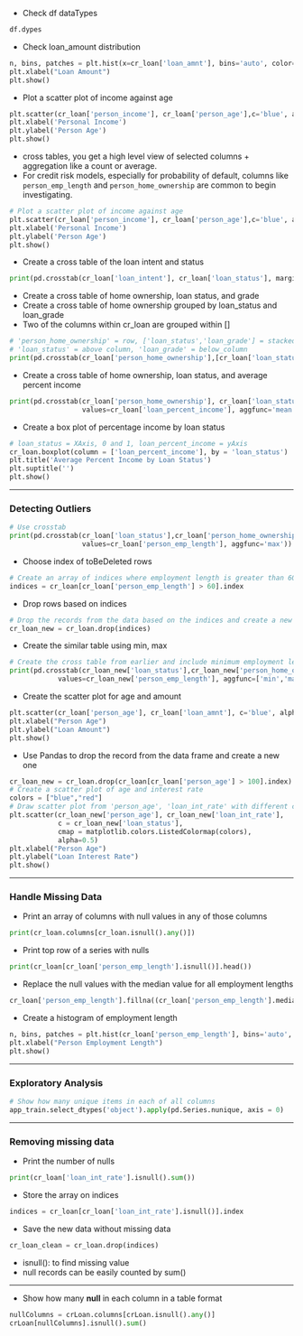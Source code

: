 * Check df dataTypes
```py
df.dypes
```
* Check loan_amount distribution
```py
n, bins, patches = plt.hist(x=cr_loan['loan_amnt'], bins='auto', color='blue',alpha=0.7, rwidth=0.85)
plt.xlabel("Loan Amount")
plt.show()
```
* Plot a scatter plot of income against age
```py
plt.scatter(cr_loan['person_income'], cr_loan['person_age'],c='blue', alpha=0.5)
plt.xlabel('Personal Income')
plt.ylabel('Person Age')
plt.show()
```
* cross tables, you get a high level view of selected columns + aggregation like a count or average. 
* For credit risk models, especially for probability of default, columns like ```person_emp_length``` and ```person_home_ownership``` are common to begin investigating.
```py
# Plot a scatter plot of income against age
plt.scatter(cr_loan['person_income'], cr_loan['person_age'],c='blue', alpha=0.5)
plt.xlabel('Personal Income')
plt.ylabel('Person Age')
plt.show()
```
* Create a cross table of the loan intent and status
```py
print(pd.crosstab(cr_loan['loan_intent'], cr_loan['loan_status'], margins = True))
```
* Create a cross table of home ownership, loan status, and grade
* Create a cross table of home ownership grouped by loan_status and loan_grade
* Two of the columns within cr_loan are grouped within []
```py
# 'person_home_ownership' = row, ['loan_status','loan_grade'] = stacked columns, value=normalCount
# 'loan_status' = above column, 'loan_grade' = below_column
print(pd.crosstab(cr_loan['person_home_ownership'],[cr_loan['loan_status'],cr_loan['loan_grade']]))
```
* Create a cross table of home ownership, loan status, and average percent income
```py
print(pd.crosstab(cr_loan['person_home_ownership'], cr_loan['loan_status'],
                  values=cr_loan['loan_percent_income'], aggfunc='mean'))
```
* Create a box plot of percentage income by loan status
```py
# loan_status = XAxis, 0 and 1, loan_percent_income = yAxis
cr_loan.boxplot(column = ['loan_percent_income'], by = 'loan_status')
plt.title('Average Percent Income by Loan Status')
plt.suptitle('')
plt.show()
```
---
### Detecting Outliers
```py
# Use crosstab
print(pd.crosstab(cr_loan['loan_status'],cr_loan['person_home_ownership'],
                  values=cr_loan['person_emp_length'], aggfunc='max'))
```
* Choose index of toBeDeleted rows
```py
# Create an array of indices where employment length is greater than 60
indices = cr_loan[cr_loan['person_emp_length'] > 60].index
```
* Drop rows based on indices
```py
# Drop the records from the data based on the indices and create a new dataframe
cr_loan_new = cr_loan.drop(indices)
```
* Create the similar table using min, max
```py
# Create the cross table from earlier and include minimum employment length
print(pd.crosstab(cr_loan_new['loan_status'],cr_loan_new['person_home_ownership'],
            values=cr_loan_new['person_emp_length'], aggfunc=['min','max']))
```
* Create the scatter plot for age and amount
```py
plt.scatter(cr_loan['person_age'], cr_loan['loan_amnt'], c='blue', alpha=0.5)
plt.xlabel("Person Age")
plt.ylabel("Loan Amount")
plt.show()
```
* Use Pandas to drop the record from the data frame and create a new one
```py
cr_loan_new = cr_loan.drop(cr_loan[cr_loan['person_age'] > 100].index)
# Create a scatter plot of age and interest rate
colors = ["blue","red"]
# Draw scatter plot from 'person_age', 'loan_int_rate' with different color of plot based on different status of 'loan_status'
plt.scatter(cr_loan_new['person_age'], cr_loan_new['loan_int_rate'], 
            c = cr_loan_new['loan_status'],
            cmap = matplotlib.colors.ListedColormap(colors),
            alpha=0.5)
plt.xlabel("Person Age")
plt.ylabel("Loan Interest Rate")
plt.show()
```
---
### Handle Missing Data
* Print an array of columns with null values in any of those columns
```py
print(cr_loan.columns[cr_loan.isnull().any()])
```
* Print top row of a series with nulls
```py
print(cr_loan[cr_loan['person_emp_length'].isnull()].head())
```
* Replace the null values with the median value for all employment lengths
```py
cr_loan['person_emp_length'].fillna((cr_loan['person_emp_length'].median()), inplace=True)
```
* Create a histogram of employment length
```py
n, bins, patches = plt.hist(cr_loan['person_emp_length'], bins='auto', color='blue')
plt.xlabel("Person Employment Length")
plt.show()
```
---
### Exploratory Analysis
```py
# Show how many unique items in each of all columns
app_train.select_dtypes('object').apply(pd.Series.nunique, axis = 0)
```


---
### Removing missing data
* Print the number of nulls
```py
print(cr_loan['loan_int_rate'].isnull().sum())
```
* Store the array on indices
```py
indices = cr_loan[cr_loan['loan_int_rate'].isnull()].index
```
* Save the new data without missing data
```py
cr_loan_clean = cr_loan.drop(indices)
```
* isnull(): to find missing value
* null records can be easily counted by sum()
---
* Show how many **null** in each column in a table format
```py
nullColumns = crLoan.columns[crLoan.isnull().any()]
crLoan[nullColumns].isnull().sum()
```

